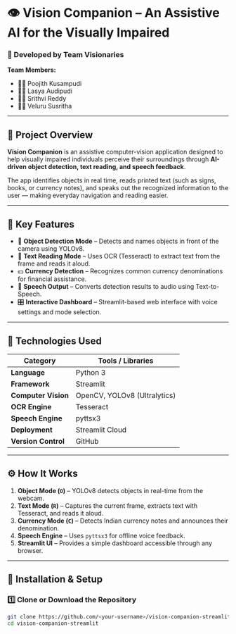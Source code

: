 # 👁️ Vision Companion – An Assistive AI for the Visually Impaired

### 🚀 Developed by Team Visionaries
**Team Members:**
- 🧑‍💻 Poojith Kusampudi  
- 🧑‍💻 Lasya Audipudi  
- 🧑‍💻 Srithvi Reddy  
- 🧑‍💻 Veluru Susritha  

---

## 📖 Project Overview

**Vision Companion** is an assistive computer-vision application designed to help visually impaired individuals perceive their surroundings through **AI-driven object detection, text reading, and speech feedback**.

The app identifies objects in real time, reads printed text (such as signs, books, or currency notes), and speaks out the recognized information to the user — making everyday navigation and reading easier.

---

## 🧠 Key Features

- 🧩 **Object Detection Mode** – Detects and names objects in front of the camera using YOLOv8.  
- 📰 **Text Reading Mode** – Uses OCR (Tesseract) to extract text from the frame and reads it aloud.  
- 💵 **Currency Detection** – Recognizes common currency denominations for financial assistance.  
- 🎤 **Speech Output** – Converts detection results to audio using Text-to-Speech.  
- 🎛️ **Interactive Dashboard** – Streamlit-based web interface with voice settings and mode selection.  

---

## 🧰 Technologies Used

| Category | Tools / Libraries |
|-----------|-------------------|
| **Language** | Python 3 |
| **Framework** | Streamlit |
| **Computer Vision** | OpenCV, YOLOv8 (Ultralytics) |
| **OCR Engine** | Tesseract |
| **Speech Engine** | pyttsx3 |
| **Deployment** | Streamlit Cloud |
| **Version Control** | GitHub |

---

## ⚙️ How It Works

1. **Object Mode (`O`)** – YOLOv8 detects objects in real-time from the webcam.  
2. **Text Mode (`R`)** – Captures the current frame, extracts text with Tesseract, and reads it aloud.  
3. **Currency Mode (`C`)** – Detects Indian currency notes and announces their denomination.  
4. **Speech Engine** – Uses `pyttsx3` for offline voice feedback.  
5. **Streamlit UI** – Provides a simple dashboard accessible through any browser.

---

## 🧪 Installation & Setup

### 1️⃣ Clone or Download the Repository
```bash
git clone https://github.com/<your-username>/vision-companion-streamlit.git
cd vision-companion-streamlit


